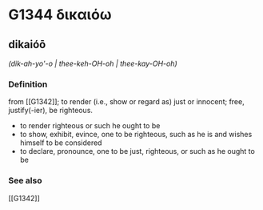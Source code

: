 # G1344 δικαιόω

## dikaióō

_(dik-ah-yo'-o | thee-keh-OH-oh | thee-kay-OH-oh)_

### Definition

from [[G1342]]; to render (i.e., show or regard as) just or innocent; free, justify(-ier), be righteous.

- to render righteous or such he ought to be
- to show, exhibit, evince, one to be righteous, such as he is and wishes himself to be considered
- to declare, pronounce, one to be just, righteous, or such as he ought to be

### See also

[[G1342]]

